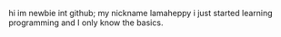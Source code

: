 hi im newbie int github; my nickname lamaheppy i just started learning programming and I only know the basics.
<!---
lamaheppy/lamaheppy is a ✨ special ✨ repository because its `README.md` (this file) appears on your GitHub profile.
You can click the Preview link to take a look at your changes.
--->
